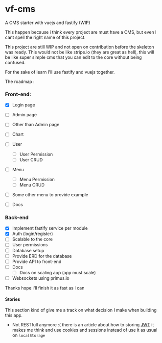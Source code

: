 # vf-cms
A CMS starter with vuejs and fastify (WIP)

This happen because i think every project are must have a CMS, but even I cant spell the right name of this project.

This project are still WIP and not open on contribution before the skeleton was ready. This would not be like stripe.io (they are great as hell), this will be like super simple cms that you can edit to the core without being confused. 

For the sake of learn I'll use fastify and vuejs together.

The roadmap :

### Front-end: 
  - [x] Login page
  - [ ] Admin page
  - [ ] Other than Admin page
  - [ ] Chart
  - [ ] User
    - [ ] User Permission
    - [ ] User CRUD
  - [ ] Menu
    - [ ] Menu Permission
    - [ ] Menu CRUD
  - [ ] Some other menu to provide example
  - [ ] Docs


### Back-end
  - [x] Implement fastify service per module
  - [x] Auth (login/register)
  - [ ] Scalable to the core
  - [ ] User permissions
  - [ ] Database setup
  - [ ] Provide ERD for the database
  - [ ] Provide API to front-end
  - [ ] Docs
    - [ ] Docs on scaling app (app must scale)
  - [ ] Websockets using primus.io
  
  Thanks hope i'll finish it as fast as I can

#### Stories

This section kind of give me a track on what decision I make when building this app.

- Not RESTfull anymore :( there is an article about how to storing [JWT](https://stormpath.com/blog/where-to-store-your-jwts-cookies-vs-html5-web-storage) it makes me think and use cookies and sessions instead of use it as usual on `localStorage`

